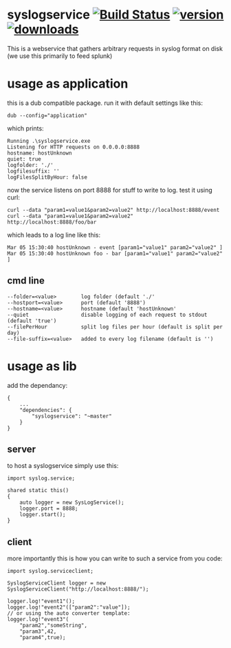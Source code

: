 syslogservice [![Build Status](https://api.travis-ci.org/Extrawurst/syslogservice.svg)](https://travis-ci.org/Extrawurst/syslogservice) [![version](https://img.shields.io/dub/v/syslogservice.svg)](https://code.dlang.org/packages/syslogservice) [![downloads](https://img.shields.io/dub/dt/syslogservice.svg)](https://code.dlang.org/packages/syslogservice)
=============

This is a webservice that gathers arbitrary requests in syslog format on disk (we use this primarily to feed splunk)

usage as application
=============

this is a dub compatible package.
run it with default settings like this:

```
dub --config="application"
```

which prints:
```
Running .\syslogservice.exe
Listening for HTTP requests on 0.0.0.0:8888
hostname: hostUnknown
quiet: true
logfolder: './'
logfilesuffix: ''
logFilesSplitByHour: false
```

now the service listens on port 8888 for stuff to write to log.
test it using curl:
```
curl --data "param1=value1&param2=value2" http://localhost:8888/event
curl --data "param1=value1&param2=value2" http://localhost:8888/foo/bar
```

which leads to a log line like this:
```
Mar 05 15:30:40 hostUnknown - event [param1="value1" param2="value2" ]
Mar 05 15:30:40 hostUnknown foo - bar [param1="value1" param2="value2" ]
```

cmd line
-------------

```
--folder=<value> 		log folder (default './'
--hostport=<value>		port (default '8888')
--hostname=<value>		hostname (default 'hostUnknown'
--quiet          		disable logging of each request to stdout (default 'true')
--filePerHour    		split log files per hour (default is split per day)
--file-suffix=<value>	added to every log filename (default is '')
```

usage as lib
=============

add the dependancy:
```
{
	...
	"dependencies": {
		"syslogservice": "~master"
	}
}
```

server
-------------

to host a syslogservice simply use this:
```
import syslog.service;

shared static this()
{
	auto logger = new SysLogService();
	logger.port = 8888;
	logger.start();
}
```

client
-------------

more importantly this is how you can write to such a service from you code:
```
import syslog.serviceclient;

SyslogServiceClient logger = new SyslogServiceClient("http://localhost:8888/");

logger.log!"event1"();
logger.log!"event2"(["param2":"value"]);
// or using the auto converter template:
logger.log!"event3"(
	"param2","someString",
	"param3",42,
	"param4",true);
```
